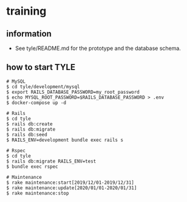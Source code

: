 # training

## information
- See tyle/README.md for the prototype and the database schema.

## how to start TYLE
```
# MySQL
$ cd tyle/development/mysql
$ export RAILS_DATABASE_PASSWORD=my_root_password
$ echo MYSQL_ROOT_PASSWORD=$RAILS_DATABASE_PASSWORD > .env
$ docker-compose up -d

# Rails
$ cd tyle
$ rails db:create
$ rails db:migrate
$ rails db:seed
$ RAILS_ENV=development bundle exec rails s

# Rspec
$ cd tyle
$ rails db:migrate RAILS_ENV=test
$ bundle exec rspec

# Maintenance
$ rake maintenance:start[2019/12/01-2019/12/31]
$ rake maintenance:update[2020/01/01-2020/01/31]
$ rake maintenance:stop
```
